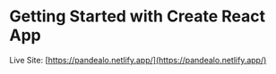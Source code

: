 # Getting Started with Create React App

Live Site: [https://pandealo.netlify.app/](https://pandealo.netlify.app/)
